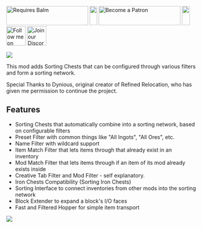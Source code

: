 <p>
    <a style="text-decoration: none;" href="https://modrinth.com/mod/balm"> 
        <img src="https://blay09.net/files/brand/requires_balm.png" alt="Requires Balm" width="217" height="51" /> 
    </a>
    <img src="https://blay09.net/files/brand/spacer.png" alt="" width="20" height="51" />
    <a style="text-decoration: none;" href="https://www.patreon.com/blay09"> 
        <img src="https://blay09.net/files/brand/patreon.png" alt="Become a Patron" width="217" height="51" /> 
    </a> 
    <img src="https://blay09.net/files/brand/spacer.png" alt="" width="21" height="51" /> 
    <a style="text-decoration: none;" href="https://twitter.com/BlayTheNinth">
        <img src="https://blay09.net/files/brand/twitter.png" alt="Follow me on Twitter" width="51" height="51" />
    </a>
    <a style="text-decoration: none;" href="https://discord.gg/scGAfXC">
        <img src="https://blay09.net/files/brand/discord.png" alt="Join our Discord" width="51" height="51" />
    </a>
</p>

![](https://blay09.net/files/brand/refinedrelocation.png)

This mod adds Sorting Chests that can be configured through various filters and form a sorting network.

Special Thanks to Dynious, original creator of Refined Relocation, who has given me permission to continue the project.

## Features

- Sorting Chests that automatically combine into a sorting network, based on configurable filters
- Preset Filter with common things like "All Ingots", "All Ores", etc.
- Name Filter with wildcard support
- Item Match Filter that lets items through that already exist in an inventory
- Mod Match Filter that lets items through if an item of its mod already exists inside
- Creative Tab Filter and Mod Filter - self explanatory.
- Iron Chests Compatibility (Sorting Iron Chests)
- Sorting Interface to connect inventories from other mods into the sorting network
- Block Extender to expand a block's I/O faces
- Fast and Filtered Hopper for simple item transport

![](https://blay09.net/files/brand/refinedrelocation_02.png)